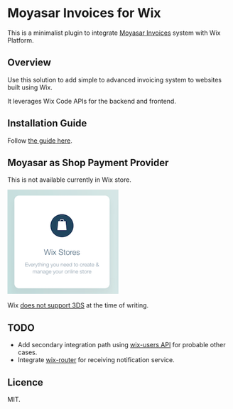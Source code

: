 # Moyasar Invoices for Wix

This is a minimalist plugin to integrate [Moyasar Invoices](https://moyasar.com) system with Wix Platform.


## Overview

Use this solution to add simple to advanced invoicing system to websites built using Wix.

It leverages Wix Code APIs for the backend and frontend.

## Installation Guide

Follow [the guide here](https://github.com/abarrak/moyasar-invoices-wix/blob/master/INTEGRATION.md).


## Moyasar as Shop Payment Provider

This is not available currently in Wix store.

![wix-store](https://raw.githubusercontent.com/abarrak/moyasar-invoices-wix/master/images/wix-store.png)

Wix [does not support 3DS](https://support.wix.com/en/article/request-implementing-3d-secure-payments) at the time of writing.

## TODO

- Add secondary integration path using [wix-users API](https://www.wix.com/code/reference/wix-users.html) for probable other cases.
- Integrate [wix-router](https://www.wix.com/code/reference/wix-router.html) for receiving notification service.

## Licence
MIT.
